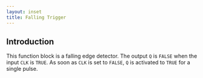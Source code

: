 ```yaml
---
layout: inset
title: Falling Trigger
---
```


## Introduction

This function block is a falling edge detector. 
The output `Q` is `FALSE` when the input `CLK` is `TRUE`. 
As soon as `CLK` is set to `FALSE`, `Q` is activated to `TRUE` for a single pulse.
